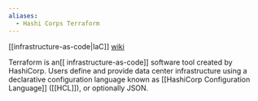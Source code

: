 ```yaml
---
aliases:
  - Hashi Corps Terraform
---
```


[[infrastructure-as-code|IaC]]
[wiki](https://en.wikipedia.org/wiki/Terraform_(software)O)

Terraform is an[[ infrastructure-as-code]] software tool created by HashiCorp. Users define and provide data center infrastructure using a declarative configuration language known as [[HashiCorp Configuration Language]] ([[HCL]]), or optionally JSON.
